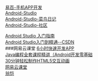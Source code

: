 [易百-手机APP开发](http://www.yiibai.com/html/mobile-dev/)  
[Android-Studio](http://www.android-studio.org/)  
[Android-Studio-菜鸟日记](http://www.android-studio.org/index.php/docs/note)  
[Android-Studio-社区](http://forum.android-studio.org/forum.php?mod=forumdisplay&fid=40)

[Android Studio 入门指南](http://www.jianshu.com/p/36cfa1614d23)  
[Android Studio入门到精通--CSDN](http://blog.csdn.net/yanbober/article/details/45306483)  
###网易云课堂
[6小时快速开发APP](http://study.163.com/course/introduction/1652007.htm#/courseDetail)  
[Java编程全套课程精讲（Android开发零基础](http://study.163.com/course/introduction/1559013.htm#/courseDetail)  
[30分钟轻松制作HTML5交互动画](http://study.163.com/course/introduction/1463018.htm#/courseDetail)  
[网易云课堂](http://study.163.com/)  
[翁恺](http://study.163.com/u/wengkai)  
[]()  